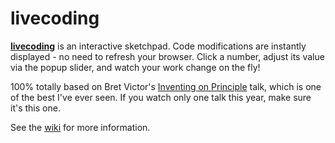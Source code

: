 # livecoding

**[livecoding](http://livecoding.io/)** is an interactive sketchpad. Code modifications are instantly displayed - no need to refresh your browser. Click a number, adjust its value via the popup slider, and watch your work change on the fly!

100% totally based on Bret Victor's [Inventing on Principle](https://vimeo.com/36579366) talk, which is one of the best I've ever seen. If you watch only one talk this year, make sure it's this one.



See the [wiki](https://github.com/gabrielflorit/livecoding/wiki/_pages) for more information.
